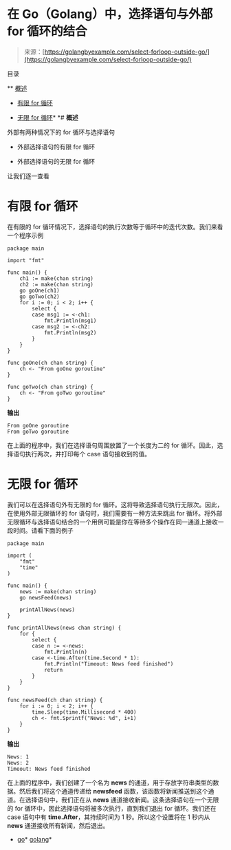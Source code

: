 <!--yml

category: 未分类

日期：2024-10-13 06:23:28

-->

# 在 Go（Golang）中，选择语句与外部 for 循环的结合

> 来源：[https://golangbyexample.com/select-forloop-outside-go/](https://golangbyexample.com/select-forloop-outside-go/)

目录

**   [概述](#Overview "Overview")

+   [有限 for 循环](#Finite_for_loop "Finite for loop")

+   [无限 for 循环](#Infinite_for_loop "Infinite for loop")*  *# **概述**

外部有两种情况下的 for 循环与选择语句

+   外部选择语句的有限 for 循环

+   外部选择语句的无限 for 循环

让我们逐一查看

# **有限 for 循环**

在有限的 for 循环情况下，选择语句的执行次数等于循环中的迭代次数。我们来看一个程序示例

```
package main

import "fmt"

func main() {
    ch1 := make(chan string)
    ch2 := make(chan string)
    go goOne(ch1)
    go goTwo(ch2)
    for i := 0; i < 2; i++ {
        select {
        case msg1 := <-ch1:
            fmt.Println(msg1)
        case msg2 := <-ch2:
            fmt.Println(msg2)
        }
    }
}

func goOne(ch chan string) {
    ch <- "From goOne goroutine"
}

func goTwo(ch chan string) {
    ch <- "From goTwo goroutine"
}
```

**输出**

```
From goOne goroutine
From goTwo goroutine
```

在上面的程序中，我们在选择语句周围放置了一个长度为二的 for 循环。因此，选择语句执行两次，并打印每个 case 语句接收到的值。

# **无限 for 循环**

我们可以在选择语句外有无限的 for 循环。这将导致选择语句执行无限次。因此，在使用外部无限循环的 for 语句时，我们需要有一种方法来跳出 for 循环。将外部无限循环与选择语句结合的一个用例可能是你在等待多个操作在同一通道上接收一段时间。请看下面的例子

```
package main

import (
	"fmt"
	"time"
)

func main() {
	news := make(chan string)
	go newsFeed(news)

	printAllNews(news)
}

func printAllNews(news chan string) {
	for {
		select {
		case n := <-news:
			fmt.Println(n)
		case <-time.After(time.Second * 1):
			fmt.Println("Timeout: News feed finished")
			return
		}
	}
}

func newsFeed(ch chan string) {
	for i := 0; i < 2; i++ {
		time.Sleep(time.Millisecond * 400)
		ch <- fmt.Sprintf("News: %d", i+1)
	}
}
```

**输出**

```
News: 1
News: 2
Timeout: News feed finished
```

在上面的程序中，我们创建了一个名为 **news** 的通道，用于存放字符串类型的数据。然后我们将这个通道传递给 **newsfeed** 函数，该函数将新闻推送到这个通道。在选择语句中，我们正在从 **news** 通道接收新闻。这条选择语句在一个无限的 for 循环中，因此选择语句将被多次执行，直到我们退出 for 循环。我们还在 case 语句中有 **time.After**，其持续时间为 1 秒。所以这个设置将在 1 秒内从 **news** 通道接收所有新闻，然后退出。

+   [go](https://golangbyexample.com/tag/go/)*   [golang](https://golangbyexample.com/tag/golang/)*
